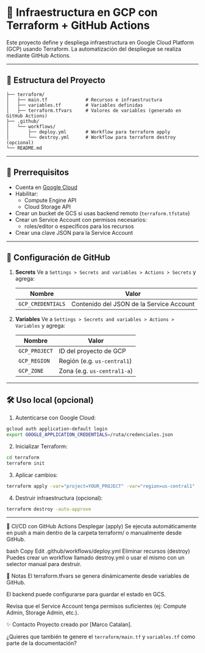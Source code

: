 # 🚀 Infraestructura en GCP con Terraform + GitHub Actions

Este proyecto define y despliega infraestructura en Google Cloud Platform (GCP) usando Terraform. La automatización del despliegue se realiza mediante GitHub Actions.

---

## 📁 Estructura del Proyecto

```text
├── terraform/
│   ├── main.tf              # Recursos e infraestructura
│   ├── variables.tf         # Variables definidas
│   ├── terraform.tfvars     # Valores de variables (generado en GitHub Actions)
├── .github/
│   └── workflows/
│       ├── deploy.yml       # Workflow para terraform apply
│       └── destroy.yml      # Workflow para terraform destroy (opcional)
└── README.md
```
---

## 🧩 Prerrequisitos

- Cuenta en [Google Cloud](https://console.cloud.google.com/)
- Habilitar:
  - Compute Engine API
  - Cloud Storage API
- Crear un bucket de GCS si usas backend remoto (`terraform.tfstate`)
- Crear un Service Account con permisos necesarios:
  - roles/editor o específicos para los recursos
- Crear una clave JSON para la Service Account

---

## 🔐 Configuración de GitHub

1. **Secrets**
   Ve a `Settings > Secrets and variables > Actions > Secrets` y agrega:

   | Nombre              | Valor                                      |
   |---------------------|--------------------------------------------|
   | `GCP_CREDENTIALS`   | Contenido del JSON de la Service Account   |

2. **Variables**
   Ve a `Settings > Secrets and variables > Actions > Variables` y agrega:

   | Nombre         | Valor                   |
   |----------------|-------------------------|
   | `GCP_PROJECT`  | ID del proyecto de GCP  |
   | `GCP_REGION`   | Región (e.g. `us-central1`) |
   | `GCP_ZONE`     | Zona (e.g. `us-central1-a`) |

---

## 🛠️ Uso local (opcional)

1. Autenticarse con Google Cloud:

```bash
gcloud auth application-default login
export GOOGLE_APPLICATION_CREDENTIALS=/ruta/credenciales.json
```

2. Inicializar Terraform:

```bash
cd terraform
terraform init
```

3. Aplicar cambios:
```bash
terraform apply -var="project=YOUR_PROJECT" -var="region=us-central1" -var="zone=us-central1-a" -auto-approve```
```

4. Destruir infraestructura (opcional):
```bash
terraform destroy -auto-approve
```
---

🤖 CI/CD con GitHub Actions
Desplegar (apply)
Se ejecuta automáticamente en push a main dentro de la carpeta terraform/ o manualmente desde GitHub.

bash
Copy
Edit
.github/workflows/deploy.yml
Eliminar recursos (destroy)
Puedes crear un workflow llamado destroy.yml o usar el mismo con un selector manual para destruir.

📌 Notas
El terraform.tfvars se genera dinámicamente desde variables de GitHub.

El backend puede configurarse para guardar el estado en GCS.

Revisa que el Service Account tenga permisos suficientes (ej: Compute Admin, Storage Admin, etc.).

✨ Contacto
Proyecto creado por [Marco Catalan].


¿Quieres que también te genere el `terraform/main.tf` y `variables.tf` como parte de la documentación?
